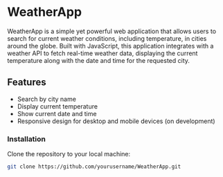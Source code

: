 # WeatherApp

WeatherApp is a simple yet powerful web application that allows users to search for current weather conditions, including temperature, in cities around the globe. Built with JavaScript, this application integrates with a weather API to fetch real-time weather data, displaying the current temperature along with the date and time for the requested city.

## Features

- Search by city name
- Display current temperature
- Show current date and time
- Responsive design for desktop and mobile devices (on development)

### Installation

Clone the repository to your local machine:

```bash
git clone https://github.com/yourusername/WeatherApp.git
